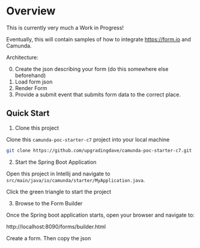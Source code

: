 # Overview

This is currently very much a Work in Progress!

Eventually, this will contain samples of how to integrate https://form.io and Camunda.

Architecture: 

0. Create the json describing your form (do this somewhere else beforehand)
1. Load form json
2. Render Form
3. Provide a submit event that submits form data to the correct place. 

## Quick Start

1. Clone this project

Clone this `camunda-poc-starter-c7` project into your local machine

  ```bash
  git clone https://github.com/upgradingdave/camunda-poc-starter-c7.git
  ```

2. Start the Spring Boot Application

Open this project in Intellij and navigate to `src/main/java/io/camunda/starter/MyApplication.java`. 

Click the green triangle to start the project

3. Browse to the Form Builder

Once the Spring boot application starts, open your browser and navigate to: 

http://localhost:8090/forms/builder.html

Create a form. Then copy the json 








